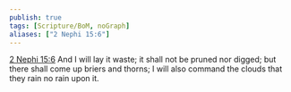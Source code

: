 ```yaml
---
publish: true
tags: [Scripture/BoM, noGraph]
aliases: ["2 Nephi 15:6"]
---
```

[2 Nephi 15:6](https://churchofjesuschrist.org/study/scriptures/bofm/2-ne/15?lang=eng&id=p6#p6) And I will lay it waste; it shall not be pruned nor digged; but there shall come up briers and thorns; I will also command the clouds that they rain no rain upon it.
